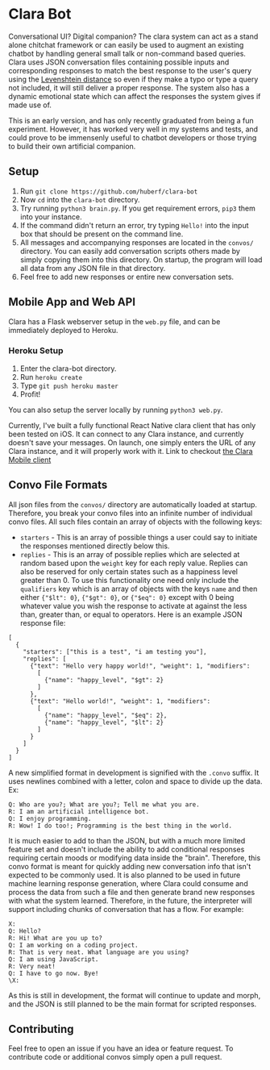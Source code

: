 # Clara Bot

Conversational UI? Digital companion? The clara system can act as a stand alone chitchat framework or can easily be used to augment an existing chatbot by handling general small talk or non-command based queries. Clara uses JSON conversation files containing possible inputs and corresponding responses to match the best response to the user's query using the [Levenshtein distance](https://en.wikipedia.org/wiki/Levenshtein_distance) so even if they make a typo or type a query not included, it will still deliver a proper response. The system also has a dynamic emotional state which can affect the responses the system gives if made use of.

This is an early version, and has only recently graduated from being a fun experiment. However, it has worked very well in my systems and tests, and could prove to be immensenly useful to chatbot developers or those trying to build their own artificial companion.

## Setup

1. Run `git clone https://github.com/huberf/clara-bot`
2. Now `cd` into the `clara-bot` directory.
3. Try running `python3 brain.py`. If you get requirement errors, `pip3` them
   into your instance.
4. If the command didn't return an error, try typing `Hello!` into the input box
   that should be present on the command line.
5. All messages and accompanying responses are located in the `convos/`
   directory. You can easily add conversation scripts others made by simply
   copying them into this directory. On startup, the program will load all data
   from any JSON file in that directory.
6. Feel free to add new responses or entire new conversation sets.

## Mobile App and Web API

Clara has a Flask webserver setup in the `web.py` file, and can be immediately
deployed to Heroku.

### Heroku Setup
1. Enter the clara-bot directory.
2. Run `heroku create`
3. Type `git push heroku master`
4. Profit!

You can also setup the server locally by running `python3 web.py`.

Currently, I've built a fully functional React Native clara client that has only
been tested on iOS. It can connect to any Clara instance, and currently doesn't
save your messages. On launch, one simply enters the URL of any Clara instance,
and it will properly work with it.
Link to checkout [the Clara Mobile
client](https://github.com/huberf/clara-mobile)

## Convo File Formats
All json files from the `convos/` directory are automatically loaded at startup.
Therefore, you break your convo files into an infinite number of individual
convo files. All such files contain an array of objects with the following keys:
* `starters` - This is an array of possible things a user could say to initiate
  the responses mentioned directly below this.
* `replies` - This is an array of possible replies which are selected at random
  based upon the `weight` key for each reply value. Replies can also be reserved
  for only certain states such as a happiness level greater than 0. To use this
  functionality one need only include the `qualifiers` key which is an array of
  objects with the keys `name` and then either `{"$lt": 0}`, `{"$gt": 0}`, or
  `{"$eq": 0}` except with 0 being whatever value you wish the response to
  activate at against the less than, greater than, or equal to operators.
Here is an example JSON response file:
```
[
  {
    "starters": ["this is a test", "i am testing you"],
    "replies": [
      {"text": "Hello very happy world!", "weight": 1, "modifiers": 
        [
          {"name": "happy_level", "$gt": 2}
        ]
      },
      {"text": "Hello world!", "weight": 1, "modifiers": 
        [
          {"name": "happy_level", "$eq": 2},
          {"name": "happy_level", "$lt": 2}
        ]
      }
    ]
  }
]
```
A new simplified format in development is signified with the `.convo` suffix. It
uses newlines combined with a letter, colon and space to divide up the data.
Ex:
```
Q: Who are you?; What are you?; Tell me what you are.
R: I am an artificial intelligence bot.
Q: I enjoy programming.
R: Wow! I do too!; Programming is the best thing in the world.
```
It is much easier to add to than the JSON, but with a much more limited feature
set and doesn't include the ability to add conditional responses requiring
certain moods or modifying data inside the "brain".
Therefore, this convo format is meant for quickly adding new conversation info
that isn't expected to be commonly used. It is also planned to be used in future
machine learning response generation, where Clara could consume and process the
data from such a file and then generate brand new responses with what the system
learned. Therefore, in the future, the interpreter will support including chunks
of conversation that has a flow. For example:
```
X:
Q: Hello?
R: Hi! What are you up to?
Q: I am working on a coding project.
R: That is very neat. What language are you using?
Q: I am using JavaScript.
R: Very neat!
Q: I have to go now. Bye!
\X:
```
As this is still in development, the format will continue to update and morph,
and the JSON is still planned to be the main format for scripted responses.

## Contributing

Feel free to open an issue if you have an idea or feature request. To contribute
code or additional convos simply open a pull request.
